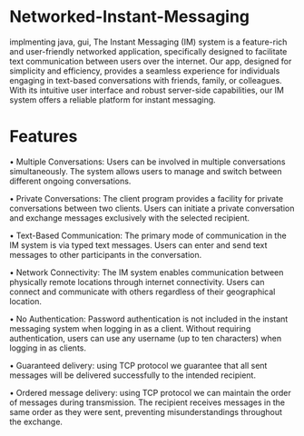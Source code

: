 # Networked-Instant-Messaging
implmenting java, gui, The Instant Messaging (IM) system is a feature-rich and user-friendly networked application, specifically designed to facilitate text communication between users over the internet. Our app, designed for simplicity and efficiency, provides a seamless experience for individuals engaging in text-based conversations with friends, family, or colleagues. With its intuitive user interface and robust server-side capabilities, our IM system offers a reliable platform for instant messaging.

# Features
•	Multiple Conversations: Users can be involved in multiple conversations simultaneously. The system allows users to manage and switch between different ongoing conversations.

•	Private Conversations: The client program provides a facility for private conversations between two clients. Users can initiate a private conversation and exchange messages exclusively with the selected recipient.

•	Text-Based Communication: The primary mode of communication in the IM system is via typed text messages. Users can enter and send text messages to other participants in the conversation.

•	Network Connectivity: The IM system enables communication between physically remote locations through internet connectivity. Users can connect and communicate with others regardless of their geographical location.

•	No Authentication: Password authentication is not included in the instant messaging system when logging in as a client. Without requiring authentication, users can use any username (up to ten characters) when logging in as clients.

•	Guaranteed delivery: using TCP protocol we guarantee that all sent messages will be delivered successfully to the intended recipient. 

•	Ordered message delivery: using TCP protocol we can maintain the order of messages during transmission. The recipient receives messages in the same order as they were sent, preventing misunderstandings throughout the exchange.
